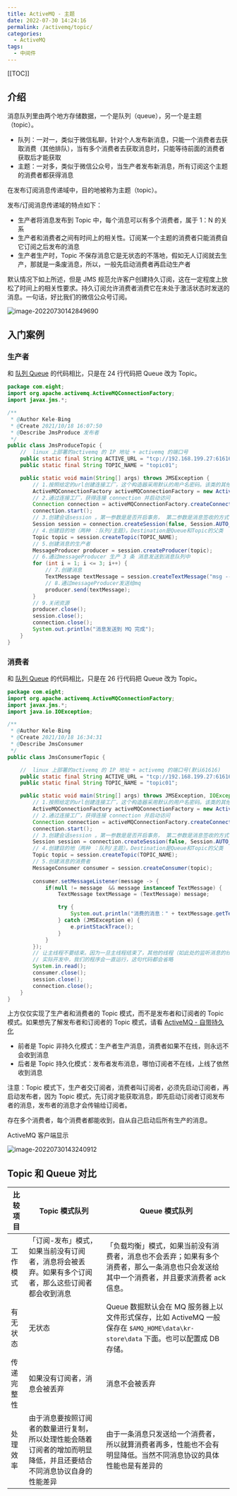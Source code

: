 ```yaml
---
title: ActiveMQ - 主题
date: 2022-07-30 14:24:16
permalink: /activemq/topic/
categories:
  - ActiveMQ
tags: 
  - 中间件
---
```


[[TOC]]



## 介绍

消息队列里由两个地方存储数据，一个是队列（queue），另一个是主题（topic）。

- 队列：一对一，类似于微信私聊，针对个人发布新消息，只能一个消费者去获取消费（其他排队），当有多个消费者去获取消息时，只能等待前面的消费者获取后才能获取
- 主题：一对多，类似于微信公众号，当生产者发布新消息，所有订阅这个主题的消费者都获得消息

在发布订阅消息传递域中，目的地被称为主题（topic）。

发布/订阅消息传递域的特点如下：

- 生产者将消息发布到 Topic 中，每个消息可以有多个消费者，属于 1：N 的关系
- 生产者和消费者之间有时间上的相关性。订阅某一个主题的消费者只能消费自它订阅之后发布的消息
- 生产者生产时，Topic 不保存消息它是无状态的不落地，假如无人订阅就去生产，那就是一条废消息，所以，一般先启动消费者再启动生产者

默认情况下如上所述，但是 JMS 规范允许客户创建持久订阅，这在一定程度上放松了时间上的相关性要求。持久订阅允许消费者消费它在未处于激活状态时发送的消息。一句话，好比我们的微信公众号订阅。

![image-20220730142849690](https://cdn.staticaly.com/gh/Kele-Bingtang/static@master/img/ActiveMQ/20220730142850.png)

## 入门案例

### 生产者

和 [队列 Queue](/activemq/queue/#队列消息生产者) 的代码相比，只是在 24 行代码把 Queue 改为 Topic。

```java
package com.eight;
import org.apache.activemq.ActiveMQConnectionFactory;
import javax.jms.*;

/**
 * @Author Kele-Bing
 * @Create 2021/10/18 16:07:50
 * @Describe JmsProduce 发布者
 */
public class JmsProduceTopic {
    //  linux 上部署的activemq 的 IP 地址 + activemq 的端口号
    public static final String ACTIVE_URL = "tcp://192.168.199.27:61616";
    public static final String TOPIC_NAME = "topic01";

    public static void main(String[] args) throws JMSException {
        // 1.按照给定的url创建连接工厂，这个构造器采用默认的用户名密码。该类的其他构造方法可以指定用户名和密码
        ActiveMQConnectionFactory activeMQConnectionFactory = new ActiveMQConnectionFactory(ACTIVE_URL);
        // 2.通过连接工厂，获得连接 connection 并启动访问
        Connection connection = activeMQConnectionFactory.createConnection();
        connection.start();
        // 3.创建会话session 。第一参数是是否开启事务， 第二参数是消息签收的方式
        Session session = connection.createSession(false, Session.AUTO_ACKNOWLEDGE);
        // 4.创建目的地（两种 ：队列/主题）。Destination是Queue和Topic的父类
        Topic topic = session.createTopic(TOPIC_NAME);
        // 5.创建消息的生产者
        MessageProducer producer = session.createProducer(topic);
        // 6.通过messageProducer 生产 3 条 消息发送到消息队列中
        for (int i = 1; i <= 3; i++) {
            // 7.创建消息
            TextMessage textMessage = session.createTextMessage("msg --- " + i);
            // 8.通过messageProducer发送给mq
            producer.send(textMessage);
        }
        // 9.关闭资源
        producer.close();
        session.close();
        connection.close();
        System.out.println("消息发送到 MQ 完成");
    }
}
```

### 消费者

和 [队列 Queue](/activemq/queue/#异步监听式消费者) 的代码相比，只是在 26 行代码把 Queue 改为 Topic。

```java
package com.eight;
import org.apache.activemq.ActiveMQConnectionFactory;
import javax.jms.*;
import java.io.IOException;

/**
 * @Author Kele-Bing
 * @Create 2021/10/18 16:34:31
 * @Describe JmsConsumer
 */
public class JmsConsumerTopic {

    //  linux 上部署的activemq 的 IP 地址 + activemq 的端口号(默认61616)
    public static final String ACTIVE_URL = "tcp://192.168.199.27:61616";
    public static final String TOPIC_NAME = "topic01";

    public static void main(String[] args) throws JMSException, IOException {
        // 1.按照给定的url创建连接工厂，这个构造器采用默认的用户名密码。该类的其他构造方法可以指定用户名和密码
        ActiveMQConnectionFactory activeMQConnectionFactory = new ActiveMQConnectionFactory(ACTIVE_URL);
        // 2.通过连接工厂，获得连接 connection 并启动访问
        Connection connection = activeMQConnectionFactory.createConnection();
        connection.start();
        // 3.创建会话session 。第一参数是是否开启事务， 第二参数是消息签收的方式
        Session session = connection.createSession(false, Session.AUTO_ACKNOWLEDGE);
        // 4.创建目的地（两种 ：队列/主题）。Destination是Queue和Topic的父类
        Topic topic = session.createTopic(TOPIC_NAME);
        // 5.创建消息的消费者
        MessageConsumer consumer = session.createConsumer(topic);
        
        consumer.setMessageListener(message -> {
            if(null != message  && message instanceof TextMessage) {
                TextMessage textMessage = (TextMessage) message;

                try {
                    System.out.println("消费的消息：" + textMessage.getText());
                } catch (JMSException e) {
                    e.printStackTrace();
                }
            }
        });
        // 让主线程不要结束。因为一旦主线程结束了，其他的线程（如此处的监听消息的线程）也都会被迫结束。
        // 实际开发中，我们的程序会一直运行，这句代码都会省略
        System.in.read();
        consumer.close();
        session.close();
        connection.close();
    }
}
```

上方仅仅实现了生产者和消费者的 Topic 模式，而不是发布者和订阅者的 Topic 模式。如果想先了解发布者和订阅者的 Topic 模式，请看 [ActiveMQ - 自带持久化](/activemq/own-persistence/)

- 前者是 Topic 非持久化模式：生产者生产消息，消费者如果不在线，则永远不会收到消息
- 后者是 Topic 持久化模式：发布者发布消息，哪怕订阅者不在线，上线了依然收到消息

注意：Topic 模式下，生产者交订阅者，消费者叫订阅者，必须先启动订阅者，再启动发布者，因为 Topic 模式，先订阅才能获取消息，即先启动订阅者订阅发布者的消息，发布者的消息才会传输给订阅者。

存在多个消费者，每个消费者都能收到，自从自己启动后所有生产的消息。

ActiveMQ 客户端显示

![image-20220730143240912](https://cdn.staticaly.com/gh/Kele-Bingtang/static@master/img/ActiveMQ/20220730143243.png)

## Topic 和 Queue 对比

| 比较项目   | Topic 模式队列                                               | Queue 模式队列                                               |
| ---------- | ------------------------------------------------------------ | ------------------------------------------------------------ |
| 工作模式   | 「订阅-发布」模式，如果当前没有订阅者，消息将会被丢弃。如果有多个订阅者，那么这些订阅者都会收到消息 | 「负载均衡」模式，如果当前没有消费者，消息也不会丢弃；如果有多个消费者，那么一条消息也只会发送给其中一个消费者，并且要求消费者 ack 信息。 |
| 有无状态   | 无状态                                                       | Queue 数掘默认会在 MQ 服务器上以文件形式保存，比如 ActiveMQ 一般保存在 `$AMQ_HOME\data\kr-store\data` 下面。也可以配置成 DB 存储。 |
| 传递完整性 | 如果没有订阅者，消息会被丢弃                                 | 消息不会被丢弃                                               |
| 处理效率   | 由于消息要按照订阅者的数量进行复制，所以处理性能会随着订阅者的增加而明显降低，并且还要结合不同消息协议自身的性能差异 | 由于一条消息只发送给一个消费者，所以就算消费者再多，性能也不会有明显降低。当然不同消息协议的具体性能也是有差异的 |

